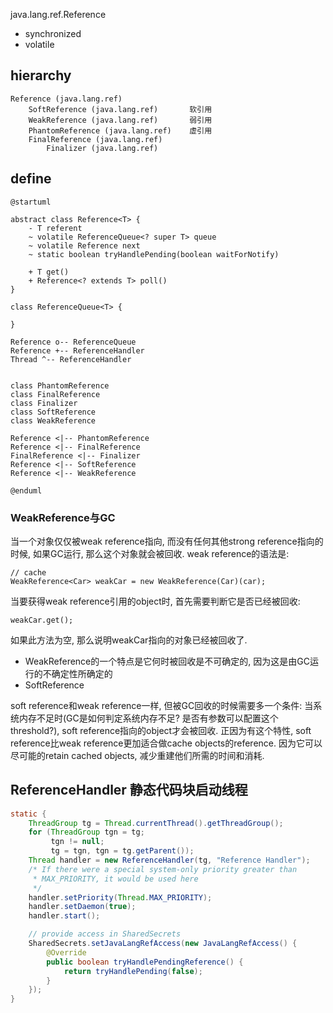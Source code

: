 java.lang.ref.Reference

* synchronized
* volatile

## hierarchy
```
Reference (java.lang.ref)
    SoftReference (java.lang.ref)       软引用
    WeakReference (java.lang.ref)       弱引用
    PhantomReference (java.lang.ref)    虚引用
    FinalReference (java.lang.ref)      
        Finalizer (java.lang.ref)
```

## define

```plantuml
@startuml

abstract class Reference<T> {
    - T referent
    ~ volatile ReferenceQueue<? super T> queue
    ~ volatile Reference next
    ~ static boolean tryHandlePending(boolean waitForNotify)
    
    + T get()
    + Reference<? extends T> poll()
}

class ReferenceQueue<T> {

}

Reference o-- ReferenceQueue
Reference +-- ReferenceHandler
Thread ^-- ReferenceHandler


class PhantomReference
class FinalReference
class Finalizer
class SoftReference
class WeakReference

Reference <|-- PhantomReference
Reference <|-- FinalReference
FinalReference <|-- Finalizer
Reference <|-- SoftReference
Reference <|-- WeakReference

@enduml
```

### WeakReference与GC
当一个对象仅仅被weak reference指向, 而没有任何其他strong reference指向的时候, 如果GC运行, 那么这个对象就会被回收. weak reference的语法是:

```
// cache
WeakReference<Car> weakCar = new WeakReference(Car)(car);
```

当要获得weak reference引用的object时, 首先需要判断它是否已经被回收:

```
weakCar.get();
```

如果此方法为空, 那么说明weakCar指向的对象已经被回收了.

* WeakReference的一个特点是它何时被回收是不可确定的, 因为这是由GC运行的不确定性所确定的
* SoftReference

soft reference和weak reference一样, 但被GC回收的时候需要多一个条件: 当系统内存不足时(GC是如何判定系统内存不足? 是否有参数可以配置这个threshold?), soft reference指向的object才会被回收. 正因为有这个特性, soft reference比weak reference更加适合做cache objects的reference. 因为它可以尽可能的retain cached objects, 减少重建他们所需的时间和消耗.

## ReferenceHandler 静态代码块启动线程
```java
static {
    ThreadGroup tg = Thread.currentThread().getThreadGroup();
    for (ThreadGroup tgn = tg;
         tgn != null;
         tg = tgn, tgn = tg.getParent());
    Thread handler = new ReferenceHandler(tg, "Reference Handler");
    /* If there were a special system-only priority greater than
     * MAX_PRIORITY, it would be used here
     */
    handler.setPriority(Thread.MAX_PRIORITY);
    handler.setDaemon(true);
    handler.start();

    // provide access in SharedSecrets
    SharedSecrets.setJavaLangRefAccess(new JavaLangRefAccess() {
        @Override
        public boolean tryHandlePendingReference() {
            return tryHandlePending(false);
        }
    });
}
```